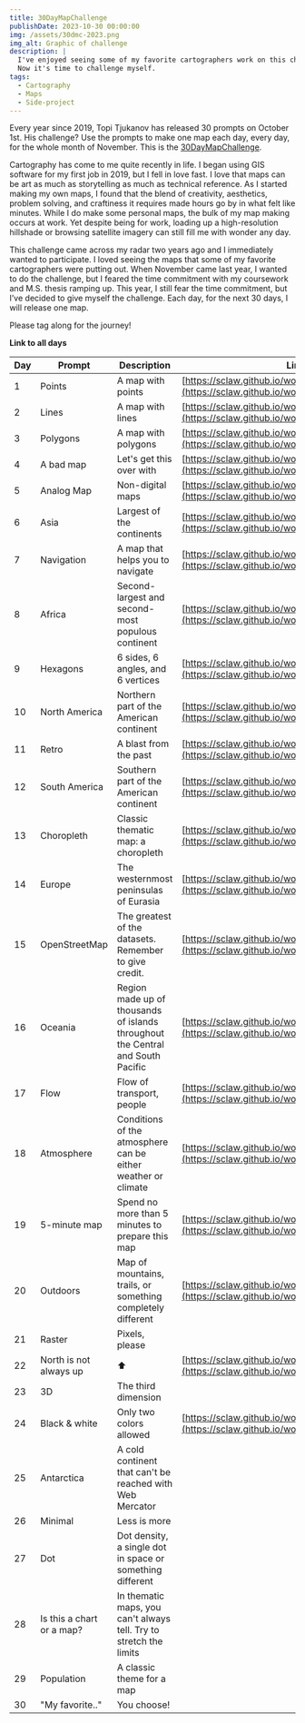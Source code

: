 ```yaml
---
title: 30DayMapChallenge
publishDate: 2023-10-30 00:00:00
img: /assets/30dmc-2023.png
img_alt: Graphic of challenge
description: |
  I've enjoyed seeing some of my favorite cartographers work on this challenge before.
  Now it's time to challenge myself.
tags:
  - Cartography
  - Maps
  - Side-project
---
```


Every year since 2019, Topi Tjukanov has released 30 prompts on October 1st.  His challenge?  Use the prompts to make one map each day, every day, for the whole month of November.  This is the [30DayMapChallenge](https://30daymapchallenge.com/).

Cartography has come to me quite recently in life.  I began using GIS software for my first job in 2019, but I fell in love fast.  I love that maps can be art as much as storytelling as much as technical reference.  As I started making my own maps, I found that the blend of creativity, aesthetics, problem solving, and craftiness it requires made hours go by in what felt like minutes.  While I do make some personal maps, the bulk of my map making occurs at work.  Yet despite being for work, loading up a high-resolution hillshade or browsing satellite imagery can still fill me with wonder any day.  

This challenge came across my radar two years ago and I immediately wanted to participate.  I loved seeing the maps that some of my favorite cartographers were putting out.  When November came last year, I wanted to do the challenge, but I feared the time commitment with my coursework and M.S. thesis ramping up.  This year, I still fear the time commitment, but I’ve decided to give myself the challenge.  Each day, for the next 30 days, I will release one map.

Please tag along for the journey!



<b>Link to all days</b>

| Day | Prompt                    | Description                                                                      | Link |
| --- | ------------------------- | ------------------------------------------------------------------------------- | --- |
| 1   | Points                    | A map with points                                                               | [https://sclaw.github.io/work/30day/points/](https://sclaw.github.io/work/30day/points/) |
| 2   | Lines                     | A map with lines                                                                | [https://sclaw.github.io/work/30day/lines/](https://sclaw.github.io/work/30day/lines/) |
| 3   | Polygons                  | A map with polygons                                                             | [https://sclaw.github.io/work/30day/polygons/](https://sclaw.github.io/work/30day/polygons/) |
| 4   | A bad map                 | Let's get this over with                                                        | [https://sclaw.github.io/work/30day/bad_map/](https://sclaw.github.io/work/30day/bad_map/) |
| 5   | Analog Map                | Non-digital maps                                                                | [https://sclaw.github.io/work/30day/analog/](https://sclaw.github.io/work/30day/analog/) |
| 6   | Asia                      | Largest of the continents                                                       | [https://sclaw.github.io/work/30day/asia/](https://sclaw.github.io/work/30day/asia/) |
| 7   | Navigation                | A map that helps you to navigate                                                | [https://sclaw.github.io/work/30day/navigation/](https://sclaw.github.io/work/30day/navigation/) |
| 8   | Africa                    | Second-largest and second-most populous continent                               | [https://sclaw.github.io/work/30day/africa/](https://sclaw.github.io/work/30day/africa/) |
| 9   | Hexagons                  | 6 sides, 6 angles, and 6 vertices                                               | [https://sclaw.github.io/work/30day/hexagons/](https://sclaw.github.io/work/30day/hexagons/) |
| 10  | North America             | Northern part of the American continent                                         | [https://sclaw.github.io/work/30day/north_america/](https://sclaw.github.io/work/30day/north_america/) |
| 11  | Retro                     | A blast from the past                                                           | [https://sclaw.github.io/work/30day/retro/](https://sclaw.github.io/work/30day/retro/) |
| 12  | South America             | Southern part of the American continent                                         | [https://sclaw.github.io/work/30day/south_america/](https://sclaw.github.io/work/30day/south_america/) |
| 13  | Choropleth                | Classic thematic map: a choropleth                                              | [https://sclaw.github.io/work/30day/south_america/](https://sclaw.github.io/work/30day/choropleth/) |
| 14  | Europe                    | The westernmost peninsulas of Eurasia                                           | [https://sclaw.github.io/work/30day/europe/](https://sclaw.github.io/work/30day/europe/) |
| 15  | OpenStreetMap             | The greatest of the datasets. Remember to give credit.                          | [https://sclaw.github.io/work/30day/openstreetmap/](https://sclaw.github.io/work/30day/openstreetmap/) |
| 16  | Oceania                   | Region made up of thousands of islands throughout the Central and South Pacific | [https://sclaw.github.io/work/30day/oceania/](https://sclaw.github.io/work/30day/oceania/) |
| 17  | Flow                      | Flow of transport, people                                                       | [https://sclaw.github.io/work/30day/flow/](https://sclaw.github.io/work/30day/flow/) |
| 18  | Atmosphere                | Conditions of the atmosphere can be either weather or climate                   | [https://sclaw.github.io/work/30day/atmosphere/](https://sclaw.github.io/work/30day/atmosphere/) |
| 19  | 5-minute map              | Spend no more than 5 minutes to prepare this map                                | [https://sclaw.github.io/work/30day/5minute/](https://sclaw.github.io/work/30day/5minute/) |
| 20  | Outdoors                  | Map of mountains, trails, or something completely different                     | [https://sclaw.github.io/work/30day/outdoors/](https://sclaw.github.io/work/30day/outdoors/) |
| 21  | Raster                    | Pixels, please                                                                  | |
| 22  | North is not always up    | ⬆️                                                                               | [https://sclaw.github.io/work/30day/north/](https://sclaw.github.io/work/30day/north/) |
| 23  | 3D                        | The third dimension                                                             | |
| 24  | Black & white             | Only two colors allowed                                                         | [https://sclaw.github.io/work/30day/bw/](https://sclaw.github.io/work/30day/bw/) |
| 25  | Antarctica                | A cold continent that can't be reached with Web Mercator                        | |
| 26  | Minimal                   | Less is more                                                                    | |
| 27  | Dot                       | Dot density, a single dot in space or something different                       | |
| 28  | Is this a chart or a map? | In thematic maps, you can't always tell. Try to stretch the limits              | |
| 29  | Population                | A classic theme for a map                                                       | |
| 30  | "My favorite.."           | You choose!                                                                     | |
